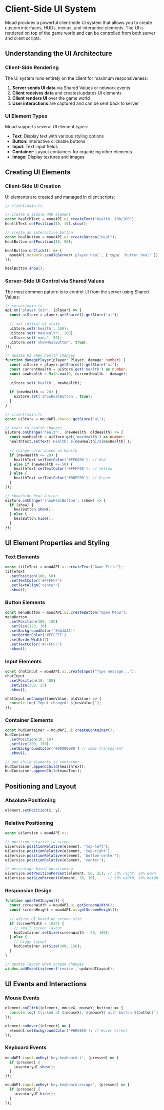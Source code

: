 # Client-Side UI System

Moud provides a powerful client-side UI system that allows you to create custom interfaces, HUDs, menus, and interactive elements. The UI is rendered on top of the game world and can be controlled from both server and client scripts.

## Understanding the UI Architecture

### Client-Side Rendering

The UI system runs entirely on the client for maximum responsiveness:

1. **Server sends UI data** via Shared Values or network events
2. **Client receives data** and creates/updates UI elements
3. **Client renders UI** over the game world
4. **User interactions** are captured and can be sent back to server

### UI Element Types

Moud supports several UI element types:

- **Text**: Display text with various styling options
- **Button**: Interactive clickable buttons
- **Input**: Text input fields
- **Container**: Layout containers for organizing other elements
- **Image**: Display textures and images

## Creating UI Elements

### Client-Side UI Creation

UI elements are created and managed in client scripts:

```typescript
// client/main.ts

// create a simple HUD element
const healthText = moudAPI.ui.createText("Health: 100/100");
healthText.setPosition(10, 10).show();

// create an interactive button
const healButton = moudAPI.ui.createButton("Heal");
healButton.setPosition(10, 50);

healButton.onClick(() => {
  moudAPI.network.sendToServer('player_heal', { type: 'button_heal' });
});

healButton.show();
```

### Server-Side UI Control via Shared Values

The most common pattern is to control UI from the server using Shared Values:

```typescript
// server/main.ts
api.on('player.join', (player) => {
  const uiStore = player.getShared().getStore('ui');
  
  // set initial UI state
  uiStore.set('health', 100);
  uiStore.set('maxHealth', 100);
  uiStore.set('mana', 50);
  uiStore.set('showHealButton', true);
});

// update UI when health changes
function damagePlayer(player: Player, damage: number) {
  const uiStore = player.getShared().getStore('ui');
  const currentHealth = uiStore.get('health') as number;
  const newHealth = Math.max(0, currentHealth - damage);
  
  uiStore.set('health', newHealth);
  
  if (newHealth <= 20) {
    uiStore.set('showHealButton', true);
  }
}
```

```typescript
// client/main.ts
const uiStore = moudAPI.shared.getStore('ui');

// react to health changes
uiStore.onChange('health', (newHealth, oldHealth) => {
  const maxHealth = uiStore.get('maxHealth') as number;
  healthText.setText(`Health: ${newHealth}/${maxHealth}`);
  
  // change color based on health
  if (newHealth <= 20) {
    healthText.setTextColor('#FF0000'); // Red
  } else if (newHealth <= 50) {
    healthText.setTextColor('#FFFF00'); // Yellow
  } else {
    healthText.setTextColor('#00FF00'); // Green
  }
});

// show/hide heal button
uiStore.onChange('showHealButton', (show) => {
  if (show) {
    healButton.show();
  } else {
    healButton.hide();
  }
});
```

## UI Element Properties and Styling

### Text Elements

```typescript
const titleText = moudAPI.ui.createText("Game Title");
titleText
  .setPosition(100, 50)
  .setTextColor('#FFFFFF')
  .setTextAlign('center')
  .show();
```

### Button Elements

```typescript
const menuButton = moudAPI.ui.createButton("Open Menu");
menuButton
  .setPosition(200, 100)
  .setSize(120, 30)
  .setBackgroundColor('#4A4A4A')
  .setBorderColor('#FFFFFF')
  .setBorderWidth(2)
  .setTextColor('#FFFFFF')
  .show();
```

### Input Elements

```typescript
const chatInput = moudAPI.ui.createInput("Type message...");
chatInput
  .setPosition(10, 400)
  .setSize(300, 25)
  .show();

chatInput.onChange((newValue, oldValue) => {
  console.log(`Input changed: ${newValue}`);
});
```

### Container Elements

```typescript
const hudContainer = moudAPI.ui.createContainer();
hudContainer
  .setPosition(10, 10)
  .setSize(200, 150)
  .setBackgroundColor('#00000080') // semi-transparent
  .show();

// add child elements to container
hudContainer.appendChild(healthText);
hudContainer.appendChild(manaText);
```

## Positioning and Layout

### Absolute Positioning

```typescript
element.setPosition(x, y);
```

### Relative Positioning

```typescript
const uiService = moudAPI.ui;

// position relative to screen
uiService.positionRelative(element, 'top-left');
uiService.positionRelative(element, 'top-right');
uiService.positionRelative(element, 'bottom-center');
uiService.positionRelative(element, 'center');

// percentage-based positioning
uiService.setPositionPercent(element, 50, 25); // 50% right, 25% down
uiService.setSizePercent(element, 30, 10);     // 30% width, 10% height
```

### Responsive Design

```typescript
function updateUILayout() {
  const screenWidth = moudAPI.ui.getScreenWidth();
  const screenHeight = moudAPI.ui.getScreenHeight();
  
  // adjust UI based on screen size
  if (screenWidth < 1024) {
    // small screen layout
    hudContainer.setSize(screenWidth - 20, 100);
  } else {
    // biggy layout
    hudContainer.setSize(300, 150);
  }
}

// update layout when screen changes
window.addEventListener('resize', updateUILayout);
```


## UI Events and Interactions

### Mouse Events

```typescript
element.onClick((element, mouseX, mouseY, button) => {
  console.log(`Clicked at ${mouseX}, ${mouseY} with button ${button}`);
});

element.onHover((element) => {
  element.setBackgroundColor('#606060'); // Hover effect
});
```

### Keyboard Events

```typescript
moudAPI.input.onKey('key.keyboard.i', (pressed) => {
  if (pressed) {
    inventoryUI.show();
  }
});

moudAPI.input.onKey('key.keyboard.escape', (pressed) => {
  if (pressed) {
    inventoryUI.hide();
  }
});
```
